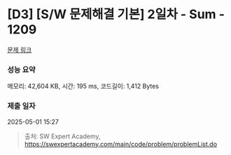 # [D3] [S/W 문제해결 기본] 2일차 - Sum - 1209 

[문제 링크](https://swexpertacademy.com/main/code/problem/problemDetail.do?contestProbId=AV13_BWKACUCFAYh) 

### 성능 요약

메모리: 42,604 KB, 시간: 195 ms, 코드길이: 1,412 Bytes

### 제출 일자

2025-05-01 15:27



> 출처: SW Expert Academy, https://swexpertacademy.com/main/code/problem/problemList.do